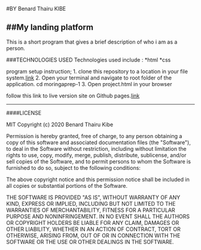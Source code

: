 #BY Benard Thairu KIBE

##My landing platform
---
This is a short program that gives a brief description of who i am as a person.

###TECHNOLOGIES USED
Technologies used include : *html
                            *css

program setup instruction;
    1. clone this repository to a location in your file system.[link](https://github.com/bano27/moringaprep-1.git)
    2. Open your terminal and navigate to root folder of the application. cd moringaprep-1
    3. Open project.html in your browser

follow this link to live version site on Github pages.[link](https://bano27.github.io/moringaprep-1/)

---
####LICENSE

MIT Copyright (c) 2020 Benard Thairu Kibe

Permission is hereby granted, free of charge, to any person obtaining a copy of this software and associated documentation files (the "Software"), to deal in the Software without restriction, including without limitation the rights to use, copy, modify, merge, publish, distribute, sublicense, and/or sell copies of the Software, and to permit persons to whom the Software is furnished to do so, subject to the following conditions:

The above copyright notice and this permission notice shall be included in all copies or substantial portions of the Software.

THE SOFTWARE IS PROVIDED "AS IS", WITHOUT WARRANTY OF ANY KIND, EXPRESS OR IMPLIED, INCLUDING BUT NOT LIMITED TO THE WARRANTIES OF MERCHANTABILITY, FITNESS FOR A PARTICULAR PURPOSE AND NONINFRINGEMENT. IN NO EVENT SHALL THE AUTHORS OR COPYRIGHT HOLDERS BE LIABLE FOR ANY CLAIM, DAMAGES OR OTHER LIABILITY, WHETHER IN AN ACTION OF CONTRACT, TORT OR OTHERWISE, ARISING FROM, OUT OF OR IN CONNECTION WITH THE SOFTWARE OR THE USE OR OTHER DEALINGS IN THE SOFTWARE.
